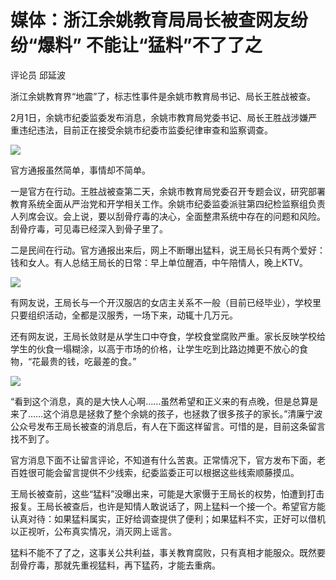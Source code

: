 # 媒体：浙江余姚教育局局长被查网友纷纷“爆料” 不能让“猛料”不了了之

评论员 邱延波

浙江余姚教育界“地震”了，标志性事件是余姚市教育局书记、局长王胜战被查。

2月1日，余姚市纪委监委发布消息，余姚市教育局党委书记、局长王胜战涉嫌严重违纪违法，目前正在接受余姚市纪委市监委纪律审查和监察调查。

![](https://inews.gtimg.com/newsapp_bt/0/15654258764/1000)

官方通报虽然简单，事情却不简单。

一是官方在行动。王胜战被查第二天，余姚市教育局党委召开专题会议，研究部署教育系统全面从严治党和开学相关工作。余姚市纪委监委派驻第四纪检监察组负责人列席会议。会上说，要以刮骨疗毒的决心，全面整肃系统中存在的问题和风险。刮骨疗毒，可见毒已经深入到骨子里了。

二是民间在行动。官方通报出来后，网上不断曝出猛料，说王局长只有两个爱好：钱和女人。有人总结王局长的日常：早上单位醒酒，中午陪情人，晚上KTV。

![](https://inews.gtimg.com/newsapp_bt/0/15654258747/1000)

有网友说，王局长与一个开汉服店的女店主关系不一般（目前已经毕业），学校里只要组织活动，全都是汉服秀，一场下来，动辄十几万元。

还有网友说，王局长敛财是从学生口中夺食，学校食堂腐败严重。家长反映学校给学生的伙食一塌糊涂，以高于市场的价格，让学生吃到比路边摊更不放心的食物，“花最贵的钱，吃最差的食。”

![](https://inews.gtimg.com/newsapp_bt/0/15654258745/1000)

“看到这个消息，真的是大快人心啊……虽然希望和正义来的有点晚，但是总算是来了……这个消息是拯救了整个余姚的孩子，也拯救了很多孩子的家长。”清廉宁波公众号发布王局长被查的消息后，有人在下面这样留言。可惜的是，目前这条留言找不到了。

官方消息下面不让留言评论，不知道有什么苦衷。正常情况下，官方发布下面，老百姓很可能会留言提供不少线索，纪委监委正可以根据这些线索顺藤摸瓜。

王局长被查前，这些“猛料”没曝出来，可能是大家慑于王局长的权势，怕遭到打击报复。王局长被查后，也许是知情人敢说话了，网上猛料一个接一个。希望官方能认真对待：如果猛料属实，正好给调查提供了便利；如果猛料不实，正好可以借机以正视听，公布真实情况，消灭网上谣言。

猛料不能不了了之，这事关公共利益，事关教育腐败，只有真相才能服众。既然要刮骨疗毒，那就先重视猛料，再下猛药，才能去重病。

